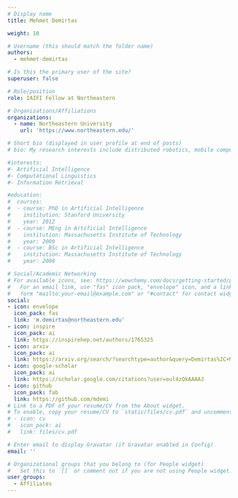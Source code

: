 ```yaml
---
# Display name
title: Mehmet Demirtas

weight: 10

# Username (this should match the folder name)
authors:
  - mehmet-demirtas

# Is this the primary user of the site?
superuser: false

# Role/position
role: IAIFI Fellow at Northeastern

# Organizations/Affiliations
organizations:
  - name: Northeastern University
    url: 'https://www.northeastern.edu/'

# Short bio (displayed in user profile at end of posts)
# bio: My research interests include distributed robotics, mobile computing and programmable matter.

#interests:
#- Artificial Intelligence
#- Computational Linguistics
#- Information Retrieval

#education:
#  courses:
#  - course: PhD in Artificial Intelligence
#    institution: Stanford University
#    year: 2012
#  - course: MEng in Artificial Intelligence
#    institution: Massachusetts Institute of Technology
#    year: 2009
#  - course: BSc in Artificial Intelligence
#    institution: Massachusetts Institute of Technology
#    year: 2008

# Social/Academic Networking
# For available icons, see: https://wowchemy.com/docs/getting-started/page-builder/#icons
#   For an email link, use "fas" icon pack, "envelope" icon, and a link in the
#   form "mailto:your-email@example.com" or "#contact" for contact widget.
social:
- icon: envelope
  icon_pack: fas
  link: 'm.demirtas@northeastern.edu'
- icon: inspire
  icon_pack: ai
  link: https://inspirehep.net/authors/1765325
- icon: arxiv
  icon_pack: ai
  link: https://arxiv.org/search/?searchtype=author&query=Demirtas%2C+M
- icon: google-scholar
  icon_pack: ai
  link: https://scholar.google.com/citations?user=oul4zQkAAAAJ
- icon: github
  icon_pack: fab
  link: https://github.com/mdemi
# Link to a PDF of your resume/CV from the About widget.
# To enable, copy your resume/CV to `static/files/cv.pdf` and uncomment the lines below.
# - icon: cv
#   icon_pack: ai
#   link: files/cv.pdf

# Enter email to display Gravatar (if Gravatar enabled in Config)
email: ''

# Organizational groups that you belong to (for People widget)
#   Set this to `[]` or comment out if you are not using People widget.
user_groups:
  - Affiliates
---
```

